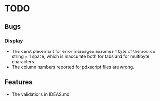 # TODO

## Bugs

### Display

* The caret placement for error messages assumes 1 byte of the source string = 1 space, which is inaccurate both for tabs and for multibyte characters.
* The column numbers reported for pdxscript files are wrong.

## Features

* The validations in IDEAS.md
